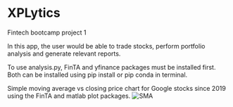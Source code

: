 # XPLytics
Fintech bootcamp project 1

In this app, the user would be able to trade stocks, perform portfolio analysis and generate relevant reports.

To use analysis.py, FinTA and yfinance packages must be installed first. Both can be installed using pip install or pip conda in terminal. 

Simple moving average vs closing price chart for Google stocks since 2019 using the FinTA and matlab plot packages.
![SMA](https://user-images.githubusercontent.com/111557486/195212820-2b0a8001-b52b-4df1-8b9b-7fdfe045f249.png)
